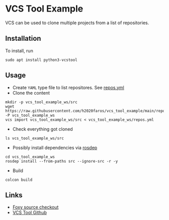 # VCS Tool Example
VCS can be used to clone multiple projects from a list of repositories. 

## Installation
To install, run
```shell
sudo apt install python3-vcstool
```

## Usage
- Create `YAML` type file to list repositores. See [repos.yml](./repos.yml)
- Clone the content
```shell
mkdir -p vcs_tool_example_ws/src
wget https://raw.githubusercontent.com/h2020faros/vcs_tool_example/main/repos.yml -P vcs_tool_example_ws
vcs import vcs_tool_example_ws/src < vcs_tool_example_ws/repos.yml
```
- Check everything got cloned
```shell
ls vcs_tool_example_ws/src
```
- Possibly install dependencies via [rosdep](https://docs.ros.org/en/crystal/Installation/Linux-Install-Binary.html#installing-and-initializing-rosdep)
```shell
cd vcs_tool_example_ws
rosdep install --from-paths src --ignore-src -r -y
```
- Build
```shell
colcon build
```


## Links
- [Foxy source checkout](https://docs.ros.org/en/foxy/Installation/Maintaining-a-Source-Checkout.html)
- [VCS Tool Github](https://github.com/dirk-thomas/vcstool)

